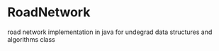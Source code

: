 # RoadNetwork
road network implementation in java for undegrad data structures and algorithms class
